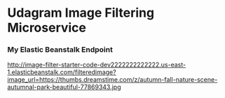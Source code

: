 # Udagram Image Filtering Microservice

### My Elastic Beanstalk Endpoint
http://image-filter-starter-code-dev2222222222222.us-east-1.elasticbeanstalk.com/filteredimage?image_url=https://thumbs.dreamstime.com/z/autumn-fall-nature-scene-autumnal-park-beautiful-77869343.jpg
